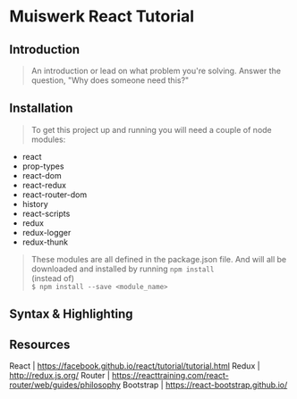 # Muiswerk React Tutorial

## Introduction

> An introduction or lead on what problem you're solving. Answer the question, "Why does someone need this?"

## Installation

> To get this project up and running you will need a couple of node modules:
 * react 
 * prop-types 
 * react-dom 
 * react-redux 
 * react-router-dom 
 * history
 * react-scripts 
 * redux 
 * redux-logger
 * redux-thunk

> These modules are all defined in the package.json file. And will all be downloaded and installed by running  `npm install` <br /> 
(instead of)<br /> 
`$ npm install --save <module_name>`

## Syntax & Highlighting


## Resources

React     | https://facebook.github.io/react/tutorial/tutorial.html
Redux     | http://redux.js.org/
Router    | https://reacttraining.com/react-router/web/guides/philosophy
Bootstrap | https://react-bootstrap.github.io/

